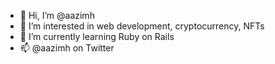- 👋 Hi, I’m @aazimh
- 👀 I’m interested in web development, cryptocurrency, NFTs
- 🌱 I’m currently learning Ruby on Rails
- 📫 @aazimh on Twitter

<!---
aazimh/aazimh is a ✨ special ✨ repository because its `README.md` (this file) appears on your GitHub profile.
You can click the Preview link to take a look at your changes.
--->
